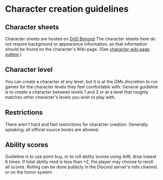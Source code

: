 # Character creation guidelines

## Character sheets
Character sheets are hosted on [DnD Beyond](www.dndbeyond.com)
The character sheets here do not require background or appearance information, as that information should be found on the character's Wiki page. (See [character wiki page outline](character%20wiki%20page%20outline.md).)

## Character level
You can create a character at any level, but it is at the GMs discretion to run games for the character levels they feel comfortable with.
General guideline is to create a character between levels 1 and 3 or at a level that roughly matches other character's levels you wish to play with.

## Restrictions
There aren't hard and fast restrictions for character creation. Generally speaking, all official source books are allowed.

## Ability scores
Guideline is to use point buy, or to roll ability scores using 4d6, drop lowest 6 times. If total ability mod is less than +2, the player may choose to reroll all scores. Rolling can be done publicly in the Discord server's rolls channel, or on the honor system.

